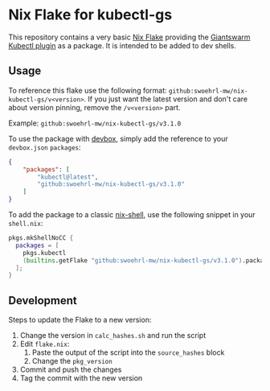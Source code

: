 # Nix Flake for kubectl-gs

This repository contains a very basic [Nix Flake](https://nixos.wiki/wiki/Flakes) providing the [Giantswarm Kubectl plugin](https://github.com/giantswarm/kubectl-gs) as a package. It is intended to be added to dev shells.

## Usage

To reference this flake use the following format: `github:swoehrl-mw/nix-kubectl-gs/v<version>`. If you just want the latest version and don't care about version pinning, remove the `/v<version>` part.

Example: `github:swoehrl-mw/nix-kubectl-gs/v3.1.0`

To use the package with [devbox](https://www.jetify.com/devbox/docs/), simply add the reference to your `devbox.json` `packages`:

```json
{
    "packages": [
        "kubectl@latest",
        "github:swoehrl-mw/nix-kubectl-gs/v3.1.0"
    ]
}
```

To add the package to a classic [nix-shell](https://nix.dev/tutorials/first-steps/declarative-shell), use the following snippet in your `shell.nix`:

```nix
pkgs.mkShellNoCC {
  packages = [
    pkgs.kubectl
    (builtins.getFlake "github:swoehrl-mw/nix-kubectl-gs/v3.1.0").packages.${builtins.currentSystem}.kubectl-gs
  ];
}
```

## Development

Steps to update the Flake to a new version:

1. Change the version in `calc_hashes.sh` and run the script
2. Edit `flake.nix`:
   1. Paste the output of the script into the `source_hashes` block
   2. Change the `pkg_version`
3. Commit and push the changes
4. Tag the commit with the new version
